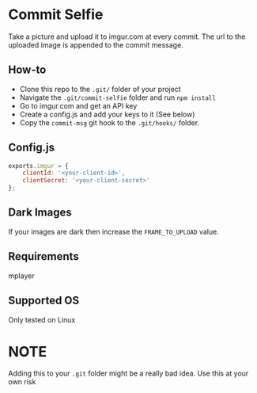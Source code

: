

Commit Selfie
================

Take a picture and upload it to imgur.com at every commit.  The url to the uploaded image is appended to the commit message.


How-to
---------
- Clone this repo to the `.git/` folder of your project
- Navigate the `.git/commit-selfie` folder and run `npm install`
- Go to imgur.com and get an API key
- Create a config.js and add your keys to it (See below)
- Copy the `commit-msg` git hook to the `.git/hooks/` folder.


Config.js
-------------
```javascript
exports.imgur = {
	clientId: '<your-client-id>',
	clientSecret: '<your-client-secret>'
};
```
Dark Images
-----------------
If your images are dark then increase the `FRAME_TO_UPLOAD` value.



Requirements
--------------
mplayer


Supported OS
---------------
Only tested on Linux




NOTE
============
Adding this to your `.git` folder might be a really bad idea.  Use this at your own risk